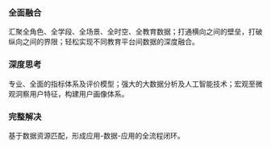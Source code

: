﻿### 全面融合
汇聚全角色、全学段、全场景、全时空、全教育数据；打通横向之间的壁垒，打破纵向之间的界限；轻松实现不同教育平台间数据的深度融合。
### 深度思考
专业、全面的指标体系及评价模型；强大的大数据分析及人工智能技术；宏观至微观洞察用户特征，构建用户画像体系。
### 完整解决
基于数据资源匹配，形成应用-数据-应用的全流程闭环。